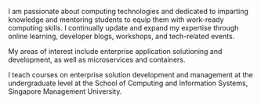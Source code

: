 <!--
**eklum/eklum** is a ✨ _special_ ✨ repository because its `README.md` (this file) appears on your GitHub profile.
-->

I am passionate about computing technologies and dedicated to imparting knowledge and mentoring students to equip them with work-ready computing skills. I continually update and expand my expertise through online learning, developer blogs, workshops, and tech-related events.

My areas of interest include enterprise application solutioning and development, as well as microservices and containers.

I teach courses on enterprise solution development and management at the undergraduate level at the School of Computing and Information Systems, Singapore Management University.
